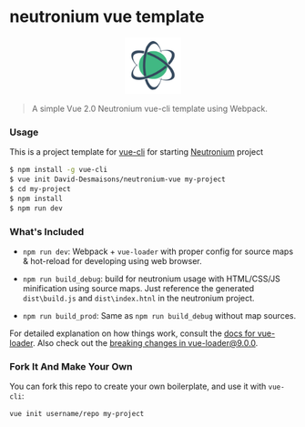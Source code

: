 # neutronium vue template
<p align="center"><img width="100"src="https://raw.githubusercontent.com/David-Desmaisons/neutronium-vue/master/template/src/assets/logo.png"></p>


> A simple Vue 2.0 Neutronium vue-cli template using Webpack. 

### Usage

This is a project template for [vue-cli](https://github.com/vuejs/vue-cli) for starting [Neutronium](https://github.com/David-Desmaisons/Neutronium) project

``` bash
$ npm install -g vue-cli
$ vue init David-Desmaisons/neutronium-vue my-project
$ cd my-project
$ npm install
$ npm run dev
```

### What's Included

- `npm run dev`: Webpack + `vue-loader` with proper config for source maps & hot-reload for developing using web browser.

- `npm run build_debug`: build for neutronium usage with HTML/CSS/JS minification using source maps. Just reference the generated `dist\build.js` and `dist\index.htnl` in the neutronium project.

- `npm run build_prod`: Same as  `npm run build_debug` without map sources.

For detailed explanation on how things work, consult the [docs for vue-loader](http://vuejs.github.io/vue-loader). Also check out the [breaking changes in vue-loader@9.0.0](https://github.com/vuejs/vue-loader/releases/tag/v9.0.0).

### Fork It And Make Your Own

You can fork this repo to create your own boilerplate, and use it with `vue-cli`:

``` bash
vue init username/repo my-project
```
